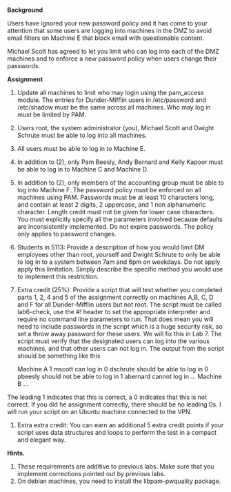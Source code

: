**Background**

Users have ignored your new password policy and it has come to your attention that some users are logging into machines in the DMZ to avoid email filters on Machine E that block email with questionable content.

Michael Scott has agreed to let you limit who can log into each of the DMZ machines and to enforce a new password policy when users change their passwords.

**Assignment**

1.  Update all machines to limit who may login using the pam_access
    module. The entries for Dunder-Mifflin users in /etc/password and
    /etc/shadow must be the same across all machines. Who may log in
    must be limited by PAM.
2.  Users root, the system administrator (you), Michael Scott and Dwight
    Schrute must be able to log into all machines.
3.  All users must be able to log in to Machine E.
4.  In addition to (2), only Pam Beesly, Andy Bernard and Kelly Kapoor
    must be able to log in to Machine C and Machine D.
5.  In addition to (2), only members of the accounting group must be
    able to log into Machine F. The password policy must be enforced on
    all machines using PAM. Passwords must be at least 10 characters
    long, and contain at least 2 digits, 2 uppercase, and 1 non
    alphanumeric character. Length credit must not be given for lower
    case characters. You must explicitly specify all the parameters
    involved because defaults are inconsistently implemented. Do not
    expire passwords. The policy only applies to password changes.
6.  Students in 5113: Provide a description of how you would limit DM
    employees other than root, yourself and Dwight Schrute to only be
    able to log in to a system between 7am and 6pm on weekdays. Do not
    apply apply this limitation. Simply describe the specific method
    you would use to implement this restriction.
7.  Extra credit (25%): Provide a script that will test whether you
    completed parts 1, 2, 4 and 5 of the assignment correctly on
    machines A,B, C, D and F for all Dunder-Mifflin users but not root.
    The script must be called lab6-check, use the #! header to set the
    appropriate interpreter and require no command line parameters to
    run. That does mean you will need to include passwords in the
    script which is a huge security risk, so set a throw away password
    for these users. We will fix this in Lab 7. The script must verify
    that the designated users can log into the various machines, and
    that other users can not log in. The output from the script should
    be something like this

    Machine A
    1 mscott can log in
    0 dschrute should be able to log in
    0 pbeesly should not be able to log in
    1 abernard cannot log in
    ...
    Machine B
    ...

The leading 1 indicates that this is correct, a 0 indicates that this is not correct. If you did he assignment correctly, there should be no leading 0s. I will run your script on an Ubuntu machine connected to the VPN.

1.  Extra extra credit: You can earn an additional 5 extra credit
    points if your script uses data structures and loops to perform the
    test in a compact and elegant way.

**Hints.**

1.  These requirements are additive to previous labs. Make sure that
    you implement corrections pointed out by previous labs.
2.  On debian machines, you need to install the libpam-pwquality
    package.
